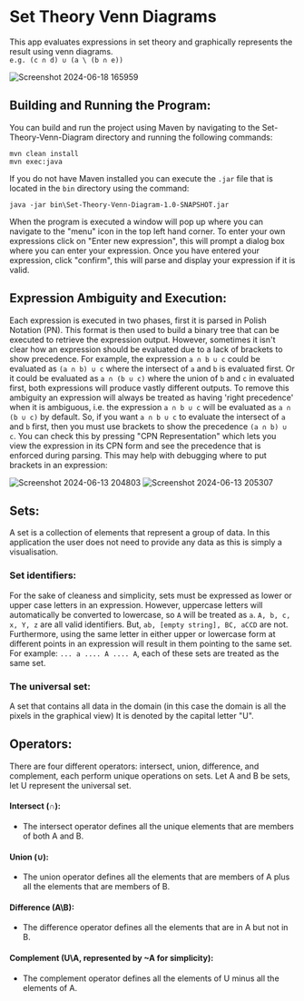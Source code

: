 # Set Theory Venn Diagrams


This app evaluates expressions in set theory and graphically represents the result using venn diagrams.  
`e.g. (c ∩ d) ∪ (a \ (b ∩ e))`

![Screenshot 2024-06-18 165959](https://github.com/LouisIsbister/set-theory-venn-diagram/assets/104889878/3d77d2b2-20f6-4fb0-b45e-75d6bc1ec99c)



## Building and Running the Program:
You can build and run the project using Maven by navigating to the Set-Theory-Venn-Diagram directory and running the following commands:  

```
mvn clean install
mvn exec:java
```

If you do not have Maven installed you can execute the `.jar` file that is located in the `bin` directory using the command:  

`java -jar bin\Set-Theory-Venn-Diagram-1.0-SNAPSHOT.jar`  

When the program is executed a window will pop up where you can navigate to the "menu" icon in the top left hand corner. To enter your own expressions click on "Enter new expression", this will prompt a dialog box where you can enter your expression. Once you have entered your expression, click "confirm", this will parse and display your expression if it is valid.


## Expression Ambiguity and Execution:
Each expression is executed in two phases, first it is parsed in Polish Notation (PN). This format is then used to build a binary tree that can be executed to retrieve the expression output. However, sometimes it isn't clear how an expression should be evaluated due to a lack of brackets to show precedence. For example, the expression `a ∩ b ∪ c` could be evaluated as `(a ∩ b) ∪ c` where the intersect of `a` and `b` is evaluated first. Or it could be evaluated as `a ∩ (b ∪ c)` where the union of `b` and `c` in evaluated first, both expressions will produce vastly different outputs. To remove this ambiguity an expression will always be treated as having 'right precedence' when it is ambiguous, i.e. the expression `a ∩ b ∪ c` will be evaluated as `a ∩ (b ∪ c)` by default. So, if you want `a ∩ b ∪ c` to evaluate the intersect of `a` and `b` first, then you must use brackets to show the precedence `(a ∩ b) ∪ c`. You can check this by pressing "CPN Representation" which lets you view the expression in its CPN form and see the precedence that is enforced during parsing. This may help with debugging where to put brackets in an expression:

![Screenshot 2024-06-13 204803](https://github.com/LouisIsbister/set-theory-venn-diagram/assets/104889878/39e47a01-1cf0-4b2f-a1bb-adfb327f4f87)
![Screenshot 2024-06-13 205307](https://github.com/LouisIsbister/set-theory-venn-diagram/assets/104889878/830d3f7f-dd2c-4bec-8f28-ec66a5cba8be)

## Sets:
A set is a collection of elements that represent a group of data. In this application the user does not need to provide any data as this is simply a visualisation.
### Set identifiers:
For the sake of cleaness and simplicity, sets must be expressed as lower or upper case
letters in an expression. However, uppercase letters will automatically be converted to
lowercase, so `A` will be treated as `a`.
`A, b, c, x, Y, z` are all valid identifiers. But, `ab, [empty string], BC, aCCD` are not.
Furthermore, using the same letter in either upper or lowercase form at different points in
an expression will result in them pointing to the same set. For example: `... a .... A .... A`, each of these sets are treated as the same set.
### The universal set:
A set that contains all data in the domain (in this case the domain is all the pixels in the graphical view)
It is denoted by the capital letter "U".


## Operators:
There are four different operators: intersect, union, difference, and complement, each perform unique operations on sets.
Let A and B be sets, let U represent the universal set.
#### Intersect (∩):
- The intersect operator defines all the unique elements that are members of both A and B. 
#### Union (∪):
- The union operator defines all the elements that are members of A plus all the elements that are members of B. 
#### Difference (A\B):
- The difference operator defines all the elements that are in A but not in B. 
#### Complement (U\A, represented by ~A for simplicity):
- The complement operator defines all the elements of U minus all the elements of A.

